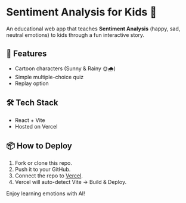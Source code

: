 # Sentiment Analysis for Kids 🎈

An educational web app that teaches **Sentiment Analysis** (happy, sad, neutral emotions) to kids through a fun interactive story.

## 🚀 Features
- Cartoon characters (Sunny & Rainy 🌞🌧️)
- Simple multiple-choice quiz
- Replay option

## 🛠️ Tech Stack
- React + Vite
- Hosted on Vercel

## 📦 How to Deploy
1. Fork or clone this repo.
2. Push it to your GitHub.
3. Connect the repo to [Vercel](https://vercel.com).
4. Vercel will auto-detect Vite → Build & Deploy.

Enjoy learning emotions with AI!

